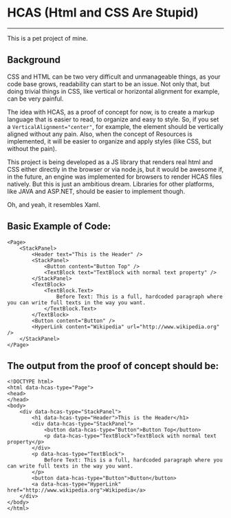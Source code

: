 # HCAS (Html and CSS Are Stupid)
--------------------------------
This is a pet project of mine.

Background
-----------

CSS and HTML can be two very difficult and unmanageable things, as your code base grows, readability can start to be an issue. Not only that, but doing trivial things in CSS, like vertical or horizontal alignment for example, can be very painful.

The idea with HCAS, as a proof of concept for now, is to create a markup language that is easier to read, to organize and easy to style. So, if you set a `VerticalAlignment="center"`, for example, the element should be vertically aligned without any pain. Also, when the concept of Resources is implemented, it will be easier to organize and apply styles (like CSS, but without the pain).

This project is being developed as a JS library that renders real html and CSS either directly in the browser or via node.js, but it would be awesome if, in the future, an engine was implemented for browsers to render HCAS files natively. But this is just an ambitious dream. Libraries for other platforms, like JAVA and ASP.NET, should be easier to implement though.

Oh, and yeah, it resembles Xaml.

Basic Example of Code:
-----------------------

```
<Page>
	<StackPanel>
		<Header text="This is the Header" />
	    <StackPanel>
	    	<Button content="Button Top" />
	    	<TextBlock text="TextBlock with normal text property" />
	    </StackPanel>
		<TextBlock>
			<TextBlock.Text>
				Before Text: This is a full, hardcoded paragraph where you can write full texts in the way you want.
			</TextBlock.Text>
		</TextBlock>
		<Button content="Button" />
		<HyperLink content="Wikipedia" url="http://www.wikipedia.org" />
	</StackPanel>
</Page>
```

The output from the proof of concept should be: 
-----------------------------------------

```
<!DOCTYPE html>
<html data-hcas-type="Page">
<head>
</head>
<body>
    <div data-hcas-type="StackPanel">
        <h1 data-hcas-type="Header">This is the Header</h1>
        <div data-hcas-type="StackPanel">
            <button data-hcas-type="Button">Button Top</button>
            <p data-hcas-type="TextBlock">TextBlock with normal text property</p>
        </div>
        <p data-hcas-type="TextBlock">
            Before Text: This is a full, hardcoded paragraph where you can write full texts in the way you want.
        </p>
        <button data-hcas-type="Button">Button</button>
        <a data-hcas-type="HyperLink" href="http://www.wikipedia.org">Wikipedia</a>
    </div>
</body>
</html>
```